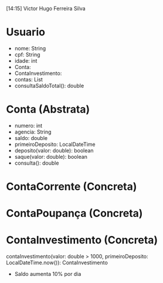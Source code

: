 [14:15] Victor Hugo Ferreira Silva
# Usuario
- nome: String
- cpf: String
- idade: int
- Conta:
- ContaInvestimento:
- contas: List<Conta>
- consultaSaldoTotal(): double
 
# Conta (Abstrata)
- numero: int
- agencia: String
- saldo: double
- primeiroDeposito: LocalDateTime
- deposito(valor: double): boolean
- saque(valor: double): boolean
- consulta(): double
 
# ContaCorrente (Concreta)
 
 
# ContaPoupança (Concreta)
 
 
# ContaInvestimento (Concreta)
contaInvestimento(valor: double > 1000, primeiroDeposito: LocalDateTime.now()): ContaInvestimento
* Saldo aumenta 10% por dia